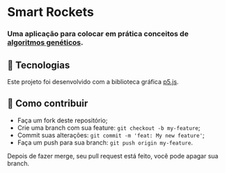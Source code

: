 # Smart Rockets

### Uma aplicação para colocar em prática conceitos de [algoritmos genéticos](https://pt.wikipedia.org/wiki/Algoritmo_gen%C3%A9tico).

## :rocket: Tecnologias

Este projeto foi desenvolvido com a biblioteca gráfica [p5.js](https://p5js.org/).

## 🤔 Como contribuir

- Faça um fork deste repositório;
- Crie uma branch com sua feature: `git checkout -b my-feature`;
- Commit suas alterações: `git commit -m 'feat: My new feature'`;
- Faça um push para sua branch: `git push origin my-feature`.

Depois de fazer merge, seu pull request está feito, você pode apagar sua branch.
